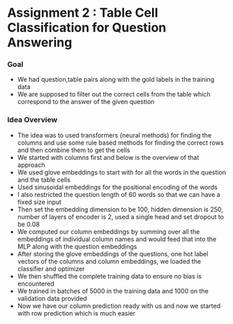 # Assignment 2 : Table Cell Classification for Question Answering
### Goal
- We had question,table pairs along with the gold labels in the training data
- We are supposed to filter out the correct cells from the table which correspond to the answer of the given question

### Idea Overview
- The idea was to used transformers (neural methods) for finding the columns and use some rule based methods for finding the correct rows and then combine them to get the cells
- We started with columns first and below is the overview of that approach
- We used glove embeddings to start with for all the words in the question and the table cells
- Used sinusoidal embeddings for the positional encoding of the words
- I also restricted the question length of 60 words so that we can have a fixed size input 
- Then set the embedding dimension to be 100, hidden dimension is 250, number of layers of encoder is 2, used a single head and set dropout to be 0.08
- We computed our column embeddings by summing over all the embeddings of individual column names and would feed that into the MLP along with the question embeddings
- After storing the glove embeddings of the questions, one hot label vectors of the columns and column embeddings, we loaded the classifier and optimizer 
- We then shuffled the complete training data to ensure no bias is encountered
- We trained in batches of 5000 in the training data and 1000 on the validation data provided
- Now we have our column prediction ready with us and now we started with row prediction which is much easier